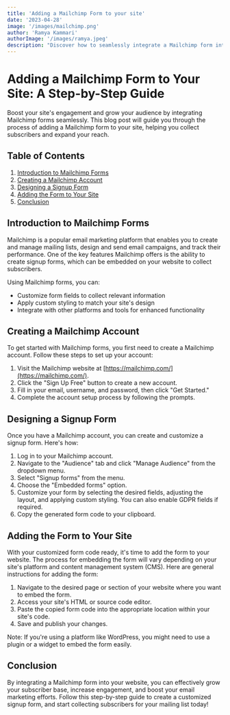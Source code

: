 ```yaml
---
title: 'Adding a Mailchimp Form to your site'
date: '2023-04-28'
image: '/images/mailchimp.png'
author: 'Ramya Kammari'
authorImage: '/images/ramya.jpeg'
description: "Discover how to seamlessly integrate a Mailchimp form into your website with this step-by-step guide. Boost audience engagement, collect subscribers, and elevate your email marketing efforts by adding a customizable Mailchimp form to your site today."
---
```


# Adding a Mailchimp Form to Your Site: A Step-by-Step Guide

Boost your site's engagement and grow your audience by integrating Mailchimp forms seamlessly. This blog post will guide you through the process of adding a Mailchimp form to your site, helping you collect subscribers and expand your reach.

## Table of Contents

1. [Introduction to Mailchimp Forms](#introduction-to-mailchimp-forms)
2. [Creating a Mailchimp Account](#creating-a-mailchimp-account)
3. [Designing a Signup Form](#designing-a-signup-form)
4. [Adding the Form to Your Site](#adding-the-form-to-your-site)
5. [Conclusion](#conclusion)

## Introduction to Mailchimp Forms

Mailchimp is a popular email marketing platform that enables you to create and manage mailing lists, design and send email campaigns, and track their performance. One of the key features Mailchimp offers is the ability to create signup forms, which can be embedded on your website to collect subscribers.

Using Mailchimp forms, you can:
- Customize form fields to collect relevant information
- Apply custom styling to match your site's design
- Integrate with other platforms and tools for enhanced functionality

## Creating a Mailchimp Account

To get started with Mailchimp forms, you first need to create a Mailchimp account. Follow these steps to set up your account:

1. Visit the Mailchimp website at [https://mailchimp.com/](https://mailchimp.com/).
2. Click the "Sign Up Free" button to create a new account.
3. Fill in your email, username, and password, then click "Get Started."
4. Complete the account setup process by following the prompts.

## Designing a Signup Form

Once you have a Mailchimp account, you can create and customize a signup form. Here's how:

1. Log in to your Mailchimp account.
2. Navigate to the "Audience" tab and click "Manage Audience" from the dropdown menu.
3. Select "Signup forms" from the menu.
4. Choose the "Embedded forms" option.
5. Customize your form by selecting the desired fields, adjusting the layout, and applying custom styling. You can also enable GDPR fields if required.
6. Copy the generated form code to your clipboard.

## Adding the Form to Your Site

With your customized form code ready, it's time to add the form to your website. The process for embedding the form will vary depending on your site's platform and content management system (CMS). Here are general instructions for adding the form:

1. Navigate to the desired page or section of your website where you want to embed the form.
2. Access your site's HTML or source code editor.
3. Paste the copied form code into the appropriate location within your site's code.
4. Save and publish your changes.

Note: If you're using a platform like WordPress, you might need to use a plugin or a widget to embed the form easily.

## Conclusion

By integrating a Mailchimp form into your website, you can effectively grow your subscriber base, increase engagement, and boost your email marketing efforts. Follow this step-by-step guide to create a customized signup form, and start collecting subscribers for your mailing list today!


